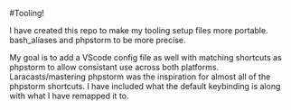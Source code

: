 #Tooling!

I have created this repo to make my tooling setup files more portable.
bash_aliases and phpstorm to be more precise.

My goal is to add a VScode config file as well with matching shortcuts as phpstorm to allow consistant use across both platforms. Laracasts/mastering phpstorm was the inspiration for almost all of the phpstorm shortcuts. I have included what the default keybinding is along with what I have remapped it to.
